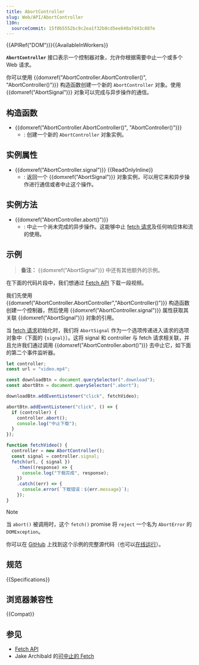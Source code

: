 ```yaml
---
title: AbortController
slug: Web/API/AbortController
l10n:
  sourceCommit: 15f0b5552bc9c2ea1f32b0cd5ee840a7d43c887e
---
```


{{APIRef("DOM")}}{{AvailableInWorkers}}

**`AbortController`** 接口表示一个控制器对象，允许你根据需要中止一个或多个 Web 请求。

你可以使用 {{domxref("AbortController.AbortController()", "AbortController()")}} 构造函数创建一个新的 `AbortController` 对象。使用 {{domxref("AbortSignal")}} 对象可以完成与异步操作的通信。

## 构造函数

- {{domxref("AbortController.AbortController()", "AbortController()")}}
  - : 创建一个新的 `AbortController` 对象实例。

## 实例属性

- {{domxref("AbortController.signal")}} {{ReadOnlyInline}}
  - : 返回一个 {{domxref("AbortSignal")}} 对象实例，可以用它来和异步操作进行通信或者中止这个操作。

## 实例方法

- {{domxref("AbortController.abort()")}}
  - : 中止一个尚未完成的异步操作。这能够中止 [fetch 请求](/zh-CN/docs/Web/API/fetch)及任何响应体和流的使用。

## 示例

> **备注：** {{domxref("AbortSignal")}} 中还有其他额外的示例。

在下面的代码片段中，我们想通过 [Fetch API](/zh-CN/docs/Web/API/Fetch_API) 下载一段视频。

我们先使用 {{domxref("AbortController.AbortController","AbortController()")}} 构造函数创建一个控制器，然后使用 {{domxref("AbortController.signal")}} 属性获取其关联 {{domxref("AbortSignal")}} 对象的引用。

当 [fetch 请求](/zh-CN/docs/Web/API/fetch)初始化时，我们将 `AbortSignal` 作为一个选项传递进入请求的选项对象中（下面的 `{signal}`）。这将 signal 和 controller 与 fetch 请求相关联，并且允许我们通过调用 {{domxref("AbortController.abort()")}} 去中止它，如下面的第二个事件监听器。

```js
let controller;
const url = "video.mp4";

const downloadBtn = document.querySelector(".download");
const abortBtn = document.querySelector(".abort");

downloadBtn.addEventListener("click", fetchVideo);

abortBtn.addEventListener("click", () => {
  if (controller) {
    controller.abort();
    console.log("中止下载");
  }
});

function fetchVideo() {
  controller = new AbortController();
  const signal = controller.signal;
  fetch(url, { signal })
    .then((response) => {
      console.log("下载完成", response);
    })
    .catch((err) => {
      console.error(`下载错误：${err.message}`);
    });
}
```

> [!NOTE]
> 当 `abort()` 被调用时，这个 `fetch()` promise 将 `reject` 一个名为 `AbortError` 的 `DOMException`。

你可以在 [GitHub](https://github.com/mdn/dom-examples/tree/main/abort-api) 上找到这个示例的完整源代码（也可以[在线运行](https://mdn.github.io/dom-examples/abort-api/)）。

## 规范

{{Specifications}}

## 浏览器兼容性

{{Compat}}

## 参见

- [Fetch API](/zh-CN/docs/Web/API/Fetch_API)
- Jake Archibald 的[可中止的 Fetch](https://developer.chrome.google.cn/blog/abortable-fetch/)
